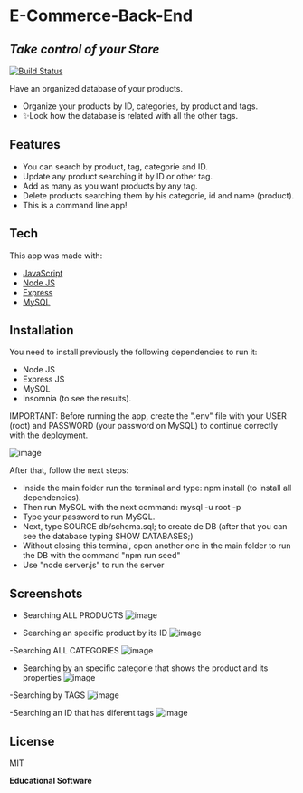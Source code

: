 # E-Commerce-Back-End
## _Take control of your Store_

[![Build Status](https://travis-ci.org/joemccann/dillinger.svg?branch=master)](https://travis-ci.org/joemccann/dillinger)

Have an organized database of your products.

- Organize your products by ID, categories, by product and tags.
- ✨Look how the database is related with all the other tags.

## Features

- You can search by product, tag, categorie and ID.
- Update any product searching it by ID or other tag.
- Add as many as you want products by any tag.
- Delete products searching them by his categorie, id and name (product).
- This is a command line app!

## Tech

This app was made with:

- [JavaScript](https://developer.mozilla.org/es/docs/Web/JavaScript)
- [Node JS](https://nodejs.org/en/)
- [Express](https://expressjs.com/)
- [MySQL](https://www.mysql.com/)

## Installation

You need to install previously the following dependencies to run it:
- Node JS
- Express JS
- MySQL
- Insomnia (to see the results).

IMPORTANT: Before running the app, create the ".env" file with your USER (root) and PASSWORD (your password on MySQL) to continue correctly with the deployment.

![image](https://user-images.githubusercontent.com/107447818/201497654-10f6b12c-ec11-4f00-a365-90441a78b67b.png)


After that, follow the next steps:
- Inside the main folder run the terminal and type: npm install (to install all dependencies).
- Then run MySQL with the next command: mysql -u root -p
- Type your password to run MySQL.
- Next, type SOURCE db/schema.sql; to create de DB (after that you can see the database typing SHOW DATABASES;)
- Without closing this terminal, open another one in the main folder to run the DB with the command "npm run seed"
- Use "node server.js" to run the server

## Screenshots
- Searching ALL PRODUCTS
![image](https://user-images.githubusercontent.com/107447818/201496930-5b06cd48-dedf-4132-b2b4-32d24703ba9a.png)

- Searching an specific product by its ID
![image](https://user-images.githubusercontent.com/107447818/201496961-2b3fc1ca-4bd4-4e1c-81e8-3f0ceb31fd89.png)

-Searching ALL CATEGORIES
![image](https://user-images.githubusercontent.com/107447818/201496973-d7bede06-4815-4f96-9eab-9b9b88554b69.png)

- Searching by an specific categorie that shows the product and its properties
![image](https://user-images.githubusercontent.com/107447818/201497031-66e6b61e-88e2-4a1a-b0db-2eb4ba832a4e.png)

-Searching by TAGS
![image](https://user-images.githubusercontent.com/107447818/201497046-a3380a41-9edb-4198-bbc9-052202944ac2.png)

-Searching an ID that has diferent tags
![image](https://user-images.githubusercontent.com/107447818/201497115-fad773a4-6d86-4442-ae2b-4e04069a2476.png)

## License

MIT

**Educational Software**
